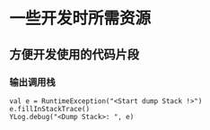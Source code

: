 # 一些开发时所需资源

## 方便开发使用的代码片段

### 输出调用栈

```
val e = RuntimeException("<Start dump Stack !>")
e.fillInStackTrace()
YLog.debug("<Dump Stack>: ", e)
```
